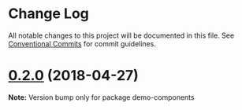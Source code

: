 # Change Log

All notable changes to this project will be documented in this file.
See [Conventional Commits](https://conventionalcommits.org) for commit guidelines.

<a name="0.2.0"></a>
# [0.2.0](https://github.com/ionic-team/stencil-component-starter/compare/v0.1.2...v0.2.0) (2018-04-27)




**Note:** Version bump only for package demo-components
